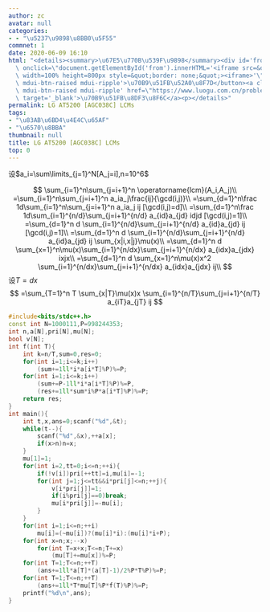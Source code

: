 ```yaml
---
author: zc
avatar: null
categories:
- - "\u5237\u9898\u8BB0\u5F55"
commnet: 1
date: 2020-06-09 16:10
html: "<details><summary>\u67E5\u770B\u539F\u9898</summary><div id='from'></div><p><button\
  \ onclick=\"document.getElementById('from').innerHTML='<iframe src=&quot;https://www.luogu.com.cn/problem/AT5200&quot;\
  \ width=100% height=800px style=&quot;border: none;&quot;><iframe>'\" class='mdui-btn\
  \ mdui-btn-raised mdui-ripple'>\u70B9\u51FB\u52A0\u8F7D</button><a class='mdui-btn\
  \ mdui-btn-raised mdui-ripple' href=\"https://www.luogu.com.cn/problem/AT5200\"\
  \ target='_blank'>\u70B9\u51FB\u8DF3\u8F6C</a><p></details>"
permalink: LG AT5200 [AGC038C] LCMs
tags:
- "\u83AB\u6BD4\u4E4C\u65AF"
- "\u6570\u8BBA"
thumbnail: null
title: LG AT5200 [AGC038C] LCMs
top: 0
---
```

设$a_i=\sum\limits_{j=1}^N[A_j=i],n=10^6$

$$
\sum_{i=1}^n\sum_{j=i+1}^n \operatorname{lcm}(A_i,A_j)\\
=\sum_{i=1}^n\sum_{j=i+1}^n a_ia_j\frac{ij}{\gcd(i,j)}\\
=\sum_{d=1}^n\frac 1d\sum_{i=1}^n\sum_{j=i+1}^n a_ia_j ij [\gcd(i,j)=d]\\
=\sum_{d=1}^n\frac 1d\sum_{i=1}^{n/d}\sum_{j=i+1}^{n/d} a_{id}a_{jd} idjd [\gcd(i,j)=1]\\
=\sum_{d=1}^n d \sum_{i=1}^{n/d}\sum_{j=i+1}^{n/d} a_{id}a_{jd} ij [\gcd(i,j)=1]\\
=\sum_{d=1}^n d \sum_{i=1}^{n/d}\sum_{j=i+1}^{n/d} a_{id}a_{jd} ij \sum_{x|i,x|j}\mu(x)\\
=\sum_{d=1}^n d \sum_{x=1}^n\mu(x)\sum_{i=1}^{n/dx}\sum_{j=i+1}^{n/dx} a_{idx}a_{jdx} ixjx\\
=\sum_{d=1}^n d \sum_{x=1}^n\mu(x)x^2 \sum_{i=1}^{n/dx}\sum_{j=i+1}^{n/dx} a_{idx}a_{jdx} ij\\
$$
设$T=dx$
$$
=\sum_{T=1}^n T \sum_{x|T}\mu(x)x \sum_{i=1}^{n/T}\sum_{j=i+1}^{n/T} a_{iT}a_{jT} ij
$$
```cpp
#include<bits/stdc++.h>
const int N=1000111,P=998244353;
int n,a[N],pri[N],mu[N];
bool v[N];
int f(int T){
	int k=n/T,sum=0,res=0;
	for(int i=1;i<=k;i++)
        (sum+=1ll*i*a[i*T]%P)%=P;
	for(int i=1;i<=k;i++)
		(sum+=P-1ll*i*a[i*T]%P)%=P,
		(res+=1ll*sum*i%P*a[i*T]%P)%=P;
	return res;
}
int main(){
    int t,x,ans=0;scanf("%d",&t);
    while(t--){
        scanf("%d",&x),++a[x];
        if(x>n)n=x;
    }
    mu[1]=1;
    for(int i=2,tt=0;i<=n;++i){
        if(!v[i])pri[++tt]=i,mu[i]=-1;
        for(int j=1;j<=tt&&i*pri[j]<=n;++j){
            v[i*pri[j]]=1;
            if(i%pri[j]==0)break;
            mu[i*pri[j]]=-mu[i];
        }
    }
    for(int i=1;i<=n;++i)
        mu[i]=(~mu[i])?(mu[i]*i):(mu[i]*i+P);
    for(int x=n;x;--x)
        for(int T=x+x;T<=n;T+=x)
            (mu[T]+=mu[x])%=P;
    for(int T=1;T<=n;++T)
        (ans+=1ll*a[T]*(a[T]-1)/2%P*T%P)%=P;
    for(int T=1;T<=n;++T)
        (ans+=1ll*T*mu[T]%P*f(T)%P)%=P;
    printf("%d\n",ans);
}
```
